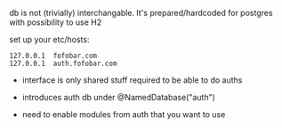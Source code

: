 
db is not (trivially) interchangable. It's prepared/hardcoded for postgres with possibility to use H2

set up your etc/hosts:
```
127.0.0.1  fofobar.com
127.0.0.1  auth.fofobar.com
```

- interface is only shared stuff required to be able to do auths

- introduces auth db under @NamedDatabase("auth")

- need to enable modules from auth that you want to use